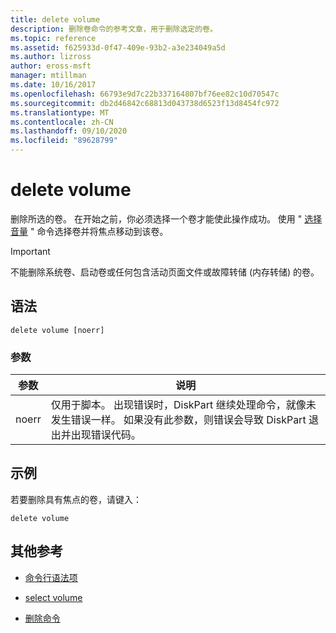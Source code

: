 ```yaml
---
title: delete volume
description: 删除卷命令的参考文章，用于删除选定的卷。
ms.topic: reference
ms.assetid: f625933d-0f47-409e-93b2-a3e234049a5d
ms.author: lizross
author: eross-msft
manager: mtillman
ms.date: 10/16/2017
ms.openlocfilehash: 66793e9d7c22b337164807bf76ee82c10d70547c
ms.sourcegitcommit: db2d46842c68813d043738d6523f13d8454fc972
ms.translationtype: MT
ms.contentlocale: zh-CN
ms.lasthandoff: 09/10/2020
ms.locfileid: "89628799"
---
```

# <a name="delete-volume"></a>delete volume

删除所选的卷。 在开始之前，你必须选择一个卷才能使此操作成功。 使用 " [选择音量](select-volume.md) " 命令选择卷并将焦点移动到该卷。

> [!IMPORTANT]
> 不能删除系统卷、启动卷或任何包含活动页面文件或故障转储 (内存转储) 的卷。

## <a name="syntax"></a>语法

```
delete volume [noerr]
```

### <a name="parameters"></a>参数

| 参数 | 说明 |
| --------- | ----------- |
| noerr | 仅用于脚本。 出现错误时，DiskPart 继续处理命令，就像未发生错误一样。 如果没有此参数，则错误会导致 DiskPart 退出并出现错误代码。 |

## <a name="examples"></a>示例

若要删除具有焦点的卷，请键入：

```
delete volume
```

## <a name="additional-references"></a>其他参考

- [命令行语法项](command-line-syntax-key.md)

- [select volume](select-volume.md)

- [删除命令](delete.md)